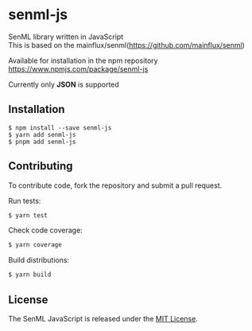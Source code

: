 # senml-js

SenML library written in JavaScript  
This is based on the mainflux/senml(https://github.com/mainflux/senml)  

Available for installation in the npm repository https://www.npmjs.com/package/senml-js

Currently only **JSON** is supported  

## Installation

```
$ npm install --save senml-js
$ yarn add senml-js
$ pnpm add senml-js
```

## Contributing

To contribute code, fork the repository and submit a pull request.  

Run tests:

```bash
$ yarn test
```

Check code coverage:

```bash
$ yarn coverage
```

Build distributions:

```bash
$ yarn build
```

## License

The SenML JavaScript is released under the [MIT License](https://opensource.org/licenses/MIT).
